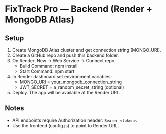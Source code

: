 # FixTrack Pro — Backend (Render + MongoDB Atlas)

## Setup
1. Create MongoDB Atlas cluster and get connection string (MONGO_URI).
2. Create a GitHub repo and push this backend folder.
3. On Render: New -> Web Service -> Connect repo.
   - Build Command: npm install
   - Start Command: npm start
4. In Render dashboard set environment variables:
   - MONGO_URI = your_mongodb_connection_string
   - JWT_SECRET = a_random_secret_string (optional)
5. Deploy. The app will be available at the Render URL.

## Notes
- API endpoints require Authorization header: `Bearer <token>`.
- Use the frontend (config.js) to point to Render URL.
